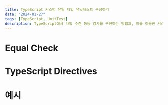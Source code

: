 ```yaml
---
title: TypeScript 커스텀 유틸 타입 유닛테스트 구성하기
date: "2024-01-27"
tags: [TypeScript, UnitTest]
description: TypeScript에서 타입 수준 동등 검사를 구현하는 방법과, 이를 이용한 커스텀 유틸 타입 유닛 테스트를 구성하는 방법을 알아봅니다.
---
```



# Equal Check

# TypeScript Directives

# 예시

